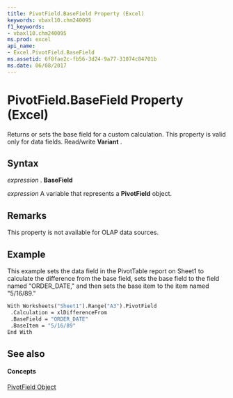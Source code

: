 ```yaml
---
title: PivotField.BaseField Property (Excel)
keywords: vbaxl10.chm240095
f1_keywords:
- vbaxl10.chm240095
ms.prod: excel
api_name:
- Excel.PivotField.BaseField
ms.assetid: 6f8fae2c-fb56-3d24-9a77-31074c84701b
ms.date: 06/08/2017
---
```



# PivotField.BaseField Property (Excel)

Returns or sets the base field for a custom calculation. This property is valid only for data fields. Read/write  **Variant** .


## Syntax

 _expression_ . **BaseField**

 _expression_ A variable that represents a **PivotField** object.


## Remarks

This property is not available for OLAP data sources.


## Example

This example sets the data field in the PivotTable report on Sheet1 to calculate the difference from the base field, sets the base field to the field named "ORDER_DATE," and then sets the base item to the item named "5/16/89."


```vb
With Worksheets("Sheet1").Range("A3").PivotField 
 .Calculation = xlDifferenceFrom 
 .BaseField = "ORDER_DATE" 
 .BaseItem = "5/16/89" 
End With
```


## See also


#### Concepts


[PivotField Object](pivotfield-object-excel.md)

